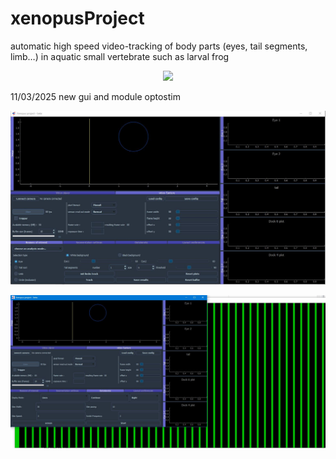 # xenopusProject
automatic high speed video-tracking of body parts (eyes, tail segments, limb…) in aquatic small vertebrate such as larval frog

<p align="center">
<img src="/doc/capturescreen-rostro-caudal-66-60p.gif">
</p>


11/03/2025
new gui and module optostim

<p align="center">
<img src="/doc/Capture_GUI.JPG">
</p>
<p align="center">
<img src="/doc/Capture_GUI_optostim.JPG">
</p>
